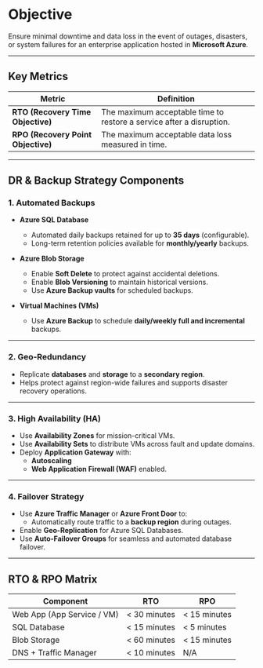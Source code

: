 # Objective
Ensure minimal downtime and data loss in the event of outages, disasters, or system failures for an enterprise application hosted in **Microsoft Azure**.

---

## Key Metrics

| Metric                              | Definition                                                            |
|--------                             |------------                                                           |
| **RTO (Recovery Time Objective)**   | The maximum acceptable time to restore a service after a disruption.  |
| **RPO (Recovery Point Objective)**  | The maximum acceptable data loss measured in time.                    |

---

##  DR & Backup Strategy Components

### 1.  Automated Backups

- **Azure SQL Database**
  - Automated daily backups retained for up to **35 days** (configurable).
  - Long-term retention policies available for **monthly/yearly** backups.

- **Azure Blob Storage**
  - Enable **Soft Delete** to protect against accidental deletions.
  - Enable **Blob Versioning** to maintain historical versions.
  - Use **Azure Backup vaults** for scheduled backups.

- **Virtual Machines (VMs)**
  - Use **Azure Backup** to schedule **daily/weekly full and incremental** backups.

---

### 2.  Geo-Redundancy

- Replicate **databases** and **storage** to a **secondary region**.
- Helps protect against region-wide failures and supports disaster recovery operations.

---

### 3.  High Availability (HA)

- Use **Availability Zones** for mission-critical VMs.
- Use **Availability Sets** to distribute VMs across fault and update domains.
- Deploy **Application Gateway** with:
  - **Autoscaling**
  - **Web Application Firewall (WAF)** enabled.

---

### 4.  Failover Strategy

- Use **Azure Traffic Manager** or **Azure Front Door** to:
  - Automatically route traffic to a **backup region** during outages.
- Enable **Geo-Replication** for Azure SQL Databases.
- Use **Auto-Failover Groups** for seamless and automated database failover.

---

##  RTO & RPO Matrix

| Component                  | RTO           | RPO           |
|--------------------------  |---------------|---------------|
| Web App (App Service / VM) | < 30 minutes  | < 15 minutes  |
| SQL Database               | < 15 minutes  | < 5 minutes   |
| Blob Storage               | < 60 minutes  | < 15 minutes  |
| DNS + Traffic Manager      | < 10 minutes  | N/A           |

